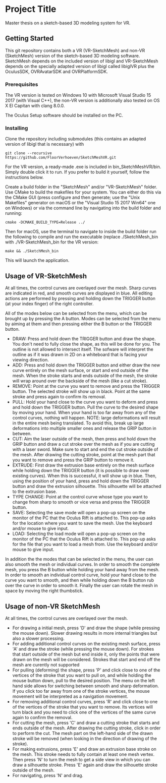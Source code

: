 # Project Title

Master thesis on a sketch-based 3D modeling system for VR.

## Getting Started
This git repository contains both a VR (VR-SketchMesh) and non-VR (SketchMesh) version of the sketch-based 3D modeling software. SketchMesh depends on the included version of libigl and VR-SketchMesh depends on the specially adapted version of libigl called libiglVR plus the OculusSDK, OVRAvatarSDK and OVRPlatformSDK. 

### Prerequisites

The VR version is tested on Windows 10 with Microsoft Visual Studio 15 2017 (with Visual C++), the non-VR version is additionally also tested on OS X El Capitan with clang 8.0.0.

The Oculus Setup software should be installed on the PC.

### Installing

Clone the repository including submodules (this contains an adapted version of libigl that is necessary) with 

```
git clone --recursive https://github.com/FloorVerhoeven/SketchMeshVR.git
```

For the VR version, a ready-made .exe is included in bin_SketchMeshVR/bin. Simply double click it to run. If you prefer to build it yourself, follow the instructions below.


Create a build folder in the "SketchMesh" and/or "VR-SketchMesh" folder.
Use CMake to build the makefiles for your system. You can either do this via the CMake GUI (press configure and then generate; use the "Unix Makefiles" generator on macOS or the "Visual Studio 15 2017 Win64" one on Windows) or via the command line by navigating into the build folder and running:

```
cmake -DCMAKE_BUILD_TYPE=Release ../
```

Then for macOS, use the terminal to navigate to inside the build folder run the following to compile and run the executable (replace ./SketchMesh_bin with ./VR-SketchMesh_bin for the VR version:
```
make && ./SketchMesh_bin
```
This will launch the application.

## Usage of VR-SketchMesh
At all times, the control curves are overlayed over the mesh. Sharp curves are indicated in red, and smooth curves are displayed in blue.
All editing actions are performed by pressing and holding down the TRIGGER button (at your index finger) of the right controller.

All of the modes below can be selected from the menu, which can be brought up by pressing the A button. Modes can be selected from the menu by aiming at them and then pressing either the B button or the TRIGGER button.
* DRAW: Press and hold down the TRIGGER button and draw the shape. You don't need to fully close the shape, as this will be done for you. The outline is not allowed to intersect itself. The sofware will interpret the outline as if it was drawn in 2D on a whiteboard that is facing your viewing direction.
* ADD: Press and hold down the TRIGGER button and either draw the new curve entirely on the mesh surface, or start and end outside of the mesh. When the stroke starts and ends outside of the mesh, the stroke will wrap around over the backside of the mesh (like a cut stroke).
* REMOVE: Point at the curve you want to remove and press the TRIGGER button. The selected stroke will show up in black. Point at the same stroke and press again to confirm its removal. 
* PULL: Hold your hand close to the curve you want to deform and press and hold down the TRIGGER button. Pull the curve to the desired shape by moving your hand. When your hand is too far away from any of the control curves, nothing will happen. NOTE: large deformations will result in the entire mesh being translated. To avoid this, break up large deformations into multiple smaller ones and release the GRIP button in between.
* CUT: Aim the laser outside of the mesh, then press and hold down the GRIP button and draw a cut stroke over the mesh as if you are cutting with a laser sword. Make sure to start and end the cut stroke outside of the mesh. After drawing the cutting stroke, point at the mesh part that you want to remove and press the GRIP button to remove it.
* EXTRUDE: First draw the extrusion base entirely on the mesh surface while holding down the TRIGGER button (it is possible to draw over existing curves). When this is successful, it will show up in blue. Then, using the position of your hand, press and hold down the TRIGGER button and draw the extrusion silhouette. This silhouette will be attached to the extrusion base. 
* TYPE CHANGE: Point at the control curve whose type you want to change from sharp to smooth or vice versa and press the TRIGGER button.
* SAVE: Selecting the save mode will open a pop-up screen on the monitor of the PC that the Oculus Rift is attached to. This pop-up asks for the location where you want to save the mesh. Use the keyboard and/or mouse to give input.
* LOAD: Selecting the load mode will open a pop-up screen on the monitor of the PC that the Oculus Rift is attached to. This pop-up asks for the file that you want to load a mesh from. Use the keyboard and/or mouse to give input.

In addition the the modes that can be selected in the menu, the user can also smooth the mesh or individual curves. In order to smooth the complete mesh, you press the B button while holding your hand away from the mesh. In order to smooth an individual control curve, hold your hand close to the curve you want to smooth, and then while holding down the B button rub over the curve in order to smooth it.
Finally the user can rotate the mesh in space by moving the right thumbstick.

## Usage of non-VR SketchMesh
At all times, the control curves are overlayed over the mesh.

* For drawing a initial mesh, press 'D' and draw the shape (while pressing the mouse down). Slower drawing results in more internal triangles but also a slower processing.
* For adding additional control curves on the existing mesh surface, press 'A' and draw the stroke (while pressing the mouse down). For strokes that start outside of the mesh but end inside it, only the points that were drawn on the mesh will be considered. Strokes that start and end off the mesh are curently not supported
* For pulling (deforming) the shape, press 'P' and click close to one of the vertices of the stroke that you want to pull on, and while holding the mouse button down, pull to the desired position. The menu on the left hand side allows for switching between smooth and sharp deformation. If you click too far away from one of the stroke vertices, the mouse movement will be interpreted as a navigation movement.
* For removing additional control curves, press 'R' and click close to one of the vertices of the stroke that you want to remove. Its vertices will turn black and you need to click one of the vertices of the same curve again to confirm the removal.
* For cutting the mesh, press 'C' and draw a cutting stroke that starts and ends outside of the mesh. After drawing the cutting stroke, click in order to perform the cut. The mesh part on the left-hand side of the drawn stroke will be removed (when looking in the direction of drawing of the stroke).
* For making extrusions, press 'E' and draw an extrusion base stroke on the mesh. This stroke needs to fully contain at least one mesh vertex. Then press 'N' to turn the mesh to get a side view in which you can draw a silhouette stroke. Press 'E' again and draw the silhouette stroke outside of the mesh.
* For navigating, press 'N' and drag.
